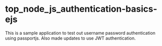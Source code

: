 # top_node_js_authentication-basics-ejs
 
 This is a sample application to test out username password authentication using passportjs. Also made updates to use JWT authentication.